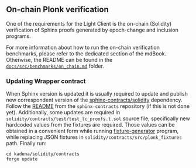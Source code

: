 ## On-chain Plonk verification

One of the requirements for the Light Client is the on-chain (Solidity) verification of Sphinx proofs generated by
epoch-change and inclusion programs.

For more information about how to run the on-chain verification benchmarks, please refer to the dedicated section of the
mdBook. Otherwise, the README can be found in the [`docs/src/benchmarks/on_chain.md`](../docs/src/benchmark/on_chain.md)
folder.

### Updating Wrapper contract

When Sphinx version is updated it is usually required to update and publish new correspondent version of
the [sphinx-contracts/solidity](https://github.com/argumentcomputer/sphinx-contracts/tree/main/solidity) dependency. 
Follow the [README](https://github.com/argumentcomputer/sphinx-contracts?tab=readme-ov-file#smart-contracts-for-sphinx)
from the `sphinx-contracts` repository (if this is not done yet). Additionally, some updates are required in `solidity/contracts/test/test_lc_proofs.t.sol` source file,
specifically new hardcoded values from the fixtures are required. Those values can be obtained in a convenient form while
running [fixture-generator](https://github.com/argumentcomputer/zk-light-clients/tree/dev/fixture-generator) program, while
replacing JSON fixtures in `solidity/contracts/src/plonk_fixtures` path. Finally run:

```
cd kadena/solidity/contracts
forge update
```